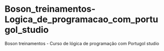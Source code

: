 # Boson_treinamentos-Logica_de_programacao_com_portugol_studio
Boson treinamentos - Curso de lógica de programação com Portugol studio
